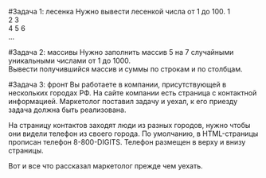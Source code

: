 #Задача 1: лесенка
Нужно вывести лесенкой числа от 1 до 100.
1  
2 3  
4 5 6  
...  

#Задача 2: массивы
Нужно заполнить массив 5 на 7 случайными уникальными числами от 1 до 1000.  
Вывести получившийся массив и суммы по строкам и по столбцам.

#Задача 3: фронт
Вы работаете в компании, присутствующей в нескольких городах РФ. На сайте компании есть страница с контактной информацией. Маркетолог поставил задачу и уехал, к его приезду задача должна быть реализована.

На страницу контактов заходят люди из разных городов, нужно чтобы они видели телефон из своего города. По умолчанию, в HTML-страницы прописан телефон 8-800-DIGITS. Телефон размещен в верху и внизу страницы.

Вот и все что рассказал маркетолог прежде чем уехать.
